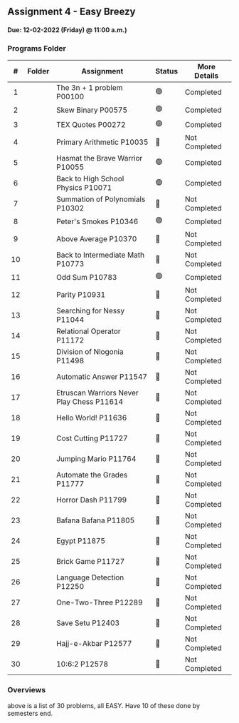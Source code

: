 ## Assignment 4  - Easy Breezy
#### Due: 12-02-2022 (Friday) @ 11:00 a.m.)

###  Programs Folder

|   #   | Folder | Assignment |    Status  | More Details
| :---: | ----------- | ---------------------- |    ----------- |----------- |
|   1   |  | The 3n + 1 problem P00100    |    🟢  | Completed |
|   2   |        |  Skew Binary P00575           |    🟢  | Completed |
|   3   | | TEX Quotes P00272     |    🟢  | Completed |
|   4   | | Primary Arithmetic P10035|    🔴  | Not Completed |
|   5   |        | Hasmat the Brave Warrior P10055     |    🟢  | Completed |
|   6   |        | Back to High School Physics P10071     |    🟢  | Completed |
|   7   |        | Summation of Polynomials P10302     |    🔴  | Not Completed |
|   8   |  | Peter's Smokes P10346 |    🟢  | Completed |
|   9   |  | Above Average P10370  |    🔴  | Not Completed |
|   10   |  | Back to Intermediate Math P10773   |    🔴  | Not Completed |
|   11   |  | Odd Sum P10783    |    🟢  | Completed |
|   12   |  | Parity P10931   |    🔴  | Not Completed |
|   13   |  | Searching for Nessy P11044   |    🔴  | Not Completed |
|   14   |  | Relational Operator P11172   |    🔴  | Not Completed |
|   15   |  | Division of Nlogonia P11498   |    🔴  | Not Completed |
|   16   |  | Automatic Answer P11547   |    🔴  | Not Completed |
|   17   |  | Etruscan Warriors Never Play Chess P11614   |    🔴  | Not Completed |
|   18   |  | Hello World! P11636   |    🔴  | Not Completed |
|   19   |  | Cost Cutting P11727   |    🔴  | Not Completed |
|   20   |  | Jumping Mario P11764   |    🔴  | Not Completed |
|   21   |  | Automate the Grades P11777   |    🔴  | Not Completed |
|   22   |  | Horror Dash P11799   |    🔴  | Not Completed |
|   23   |  | Bafana Bafana P11805   |    🔴  | Not Completed |
|   24   |  | Egypt P11875   |    🔴  | Not Completed |
|   25   |  | Brick Game P11727   |    🔴  | Not Completed |
|   26   |  | Language Detection P12250   |    🔴  | Not Completed |
|   27   |  | One-Two-Three P12289   |    🔴  | Not Completed |
|   28   |  | Save Setu P12403   |    🔴  | Not Completed |
|   29   |  | Hajj-e-Akbar P12577   |    🔴  | Not Completed |
|   30   |  | 10:6:2 P12578   |    🔴  | Not Completed |

### Overviews

above is a list of 30 problems, all EASY. Have 10 of these done by semesters end.
